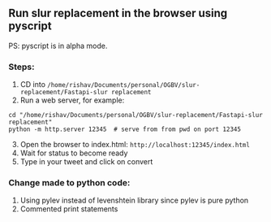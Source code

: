 ## Run slur replacement in the browser using pyscript

PS: pyscript is in alpha mode.

### Steps: 

1. CD into `/home/rishav/Documents/personal/OGBV/slur-replacement/Fastapi-slur replacement`
2. Run a web server, for example:
```
cd "/home/rishav/Documents/personal/OGBV/slur-replacement/Fastapi-slur replacement"
python -m http.server 12345  # serve from from pwd on port 12345
```
3. Open the browser to index.html: `http://localhost:12345/index.html`
4. Wait for status to become ready
5. Type in your tweet and click on convert


### Change made to python code: 
1. Using pylev instead of levenshtein library since pylev is pure python
2. Commented print statements
